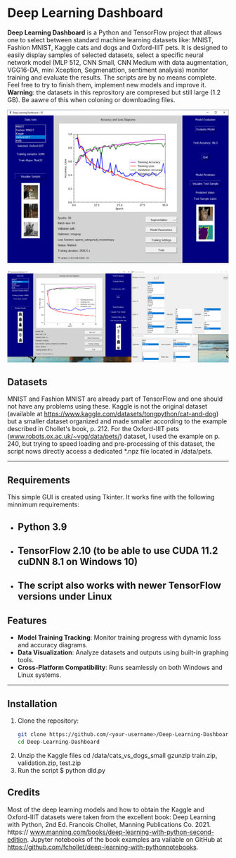 # Deep Learning Dashboard

**Deep Learning Dashboard** is a Python and TensorFlow project that allows one to select between standard machine learning
datasets like: MNIST, Fashion MNIST, Kaggle cats and dogs and Oxford-IIIT pets.
It is designed to easily display samples of selected datasets, select a specific neural network model (MLP 512, CNN Small,
CNN Medium with data augmentation, VGG16-DA, mini Xception, Segmenattion, sentiment analysis) monitor training and evaluate
the results. The scripts are by no means complete. Feel free to try to finish them, implement new models and improve it.
**Warning**: the datasets in this reprository are compresed but still large (1.2 GB). Be aawre of this when coloning or
downloading files.

![Deep learning dashboard example 1](https://github.com/dl011492/Deep-Learning-Dashboard/blob/main/figures/dld_v02.png)

![Deep learning dashboard example 2](https://github.com/dl011492/Deep-Learning-Dashboard/blob/main/figures/dld_v02_b.png)

## Datasets
MNIST and Fashion MNIST are already part of TensorFlow and one should not have any problems using these. Kaggle is not the
original dataset (available at https://www.kaggle.com/datasets/tongpython/cat-and-dog) but a smaller dataset organized and
made smaller according to the example described in Chollet's book, p. 212.
For the Oxford-IIIT pets (www.robots.ox.ac.uk/~vgg/data/pets/) dataset, I used the example on p. 240, but trying to speed
loading and pre-processing of this dataset, the script nows directly access a dedicated *.npz file located in /data/pets.

---
## Requirements
This simple GUI is created using Tkinter. It works fine with the following minnimum requirements: 
- ## Python 3.9
- ## TensorFlow 2.10 (to be able to use CUDA 11.2 cuDNN 8.1 on Windows 10)
- ## The script also works with newer TensorFlow versions under Linux

## Features

- **Model Training Tracking**: Monitor training progress with dynamic loss and accuracy diagrams.
- **Data Visualization**: Analyze datasets and outputs using built-in graphing tools.
- **Cross-Platform Compatibility**: Runs seamlessly on both Windows and Linux systems.

---

## Installation

1. Clone the repository:
   ```bash
   git clone https://github.com/<your-username>/Deep-Learning-Dashboard.git
   cd Deep-Learning-Dashboard
2. Unzip the Kaggle files 
   cd /data/cats_vs_dogs_small
   gzunzip train.zip, validation.zip, test.zip 
3. Run the script
   $ python dld.py 

## Credits
Most of the deep learning models and how to obtain the Kaggle and Oxford-IIIT datasets were taken from
the excellent book:
Deep Learning with Python, 2nd Ed. Francois Chollet, Manning Publications Co. 2021.
https:// www.manning.com/books/deep-learning-with-python-second-edition. 
Jupyter notebooks of the book examples ara vailable on GitHub at
https://github.com/fchollet/deep-learning-with-pythonnotebooks.
